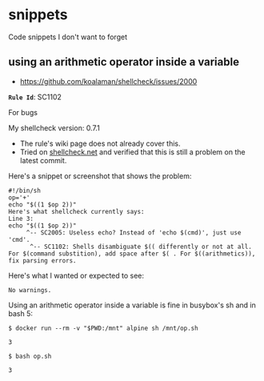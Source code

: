 # snippets
Code snippets I don't want to forget


## using an arithmetic operator inside a variable

- https://github.com/koalaman/shellcheck/issues/2000
 
**`Rule Id`**: SC1102

For bugs

My shellcheck version: 0.7.1
- The rule's wiki page does not already cover this.
- Tried on [shellcheck.net](https://shellcheck.net) and verified that this is still a problem on the latest commit.

Here's a snippet or screenshot that shows the problem:
```shell
#!/bin/sh
op='+'
echo "$((1 $op 2))"
Here's what shellcheck currently says:
Line 3:
echo "$((1 $op 2))"
     ^-- SC2005: Useless echo? Instead of 'echo $(cmd)', just use 'cmd'.
      ^-- SC1102: Shells disambiguate $(( differently or not at all. For $(command substition), add space after $( . For $((arithmetics)), fix parsing errors.
```

Here's what I wanted or expected to see:
```shell
No warnings.
```

Using an arithmetic operator inside a variable is fine in busybox's sh and in bash 5:
```shell
$ docker run --rm -v "$PWD:/mnt" alpine sh /mnt/op.sh 

3
```
```shell
$ bash op.sh

3
```

